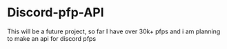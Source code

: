 # Discord-pfp-API
This will be a future project, so far I have over 30k+ pfps and i am planning to make an api for discord pfps
